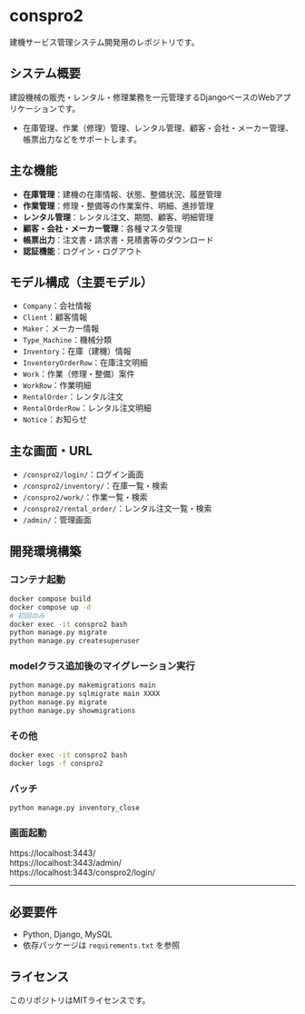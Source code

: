 # conspro2

建機サービス管理システム開発用のレポジトリです。

## システム概要
建設機械の販売・レンタル・修理業務を一元管理するDjangoベースのWebアプリケーションです。
- 在庫管理、作業（修理）管理、レンタル管理、顧客・会社・メーカー管理、帳票出力などをサポートします。

## 主な機能
- **在庫管理**：建機の在庫情報、状態、整備状況、履歴管理
- **作業管理**：修理・整備等の作業案件、明細、進捗管理
- **レンタル管理**：レンタル注文、期間、顧客、明細管理
- **顧客・会社・メーカー管理**：各種マスタ管理
- **帳票出力**：注文書・請求書・見積書等のダウンロード
- **認証機能**：ログイン・ログアウト

## モデル構成（主要モデル）
- `Company`：会社情報
- `Client`：顧客情報
- `Maker`：メーカー情報
- `Type_Machine`：機械分類
- `Inventory`：在庫（建機）情報
- `InventoryOrderRow`：在庫注文明細
- `Work`：作業（修理・整備）案件
- `WorkRow`：作業明細
- `RentalOrder`：レンタル注文
- `RentalOrderRow`：レンタル注文明細
- `Notice`：お知らせ

## 主な画面・URL
- `/conspro2/login/`：ログイン画面
- `/conspro2/inventory/`：在庫一覧・検索
- `/conspro2/work/`：作業一覧・検索
- `/conspro2/rental_order/`：レンタル注文一覧・検索
- `/admin/`：管理画面

## 開発環境構築
### コンテナ起動
```sh
docker compose build
docker compose up -d
# 初回のみ
docker exec -it conspro2 bash
python manage.py migrate
python manage.py createsuperuser
```
### modelクラス追加後のマイグレーション実行
```sh
python manage.py makemigrations main
python manage.py sqlmigrate main XXXX
python manage.py migrate
python manage.py showmigrations
```
### その他
```sh
docker exec -it conspro2 bash
docker logs -f conspro2
```

### バッチ
```sh
python manage.py inventory_close
```

### 画面起動
https://localhost:3443/  
https://localhost:3443/admin/  
https://localhost:3443/conspro2/login/  

---

## 必要要件
- Python, Django, MySQL
- 依存パッケージは `requirements.txt` を参照

## ライセンス
このリポジトリはMITライセンスです。






